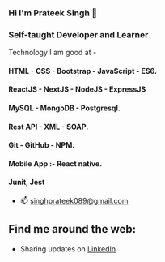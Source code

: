 ### Hi I'm Prateek Singh 👋



### Self-taught Developer and Learner
 Technology I am good at -
####  HTML - CSS - Bootstrap - JavaScript - ES6.
####  ReactJS - NextJS - NodeJS - ExpressJS
####  MySQL - MongoDB - Postgresql.
####  Rest API - XML - SOAP.
####  Git - GitHub - NPM.
####  Mobile App :- React native.
####  Junit, Jest
- 📫 singhprateek089@gmail.com


## Find me around the web:

- Sharing updates on <a href="https://www.linkedin.com/in/prateek-singh-6ab984145/">LinkedIn</a>
